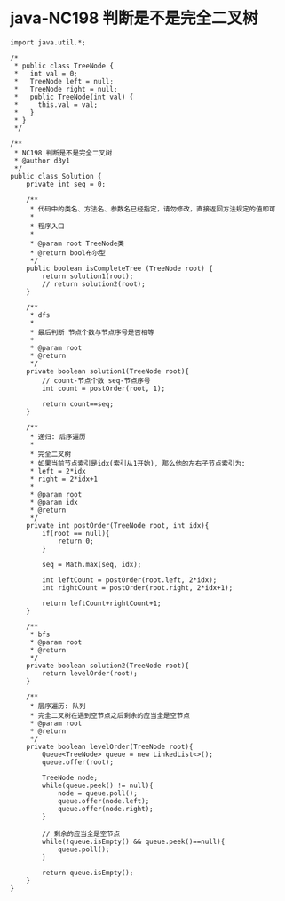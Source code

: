 # java-NC198 判断是不是完全二叉树


    import java.util.*;
    
    /*
     * public class TreeNode {
     *   int val = 0;
     *   TreeNode left = null;
     *   TreeNode right = null;
     *   public TreeNode(int val) {
     *     this.val = val;
     *   }
     * }
     */
    
    /**
     * NC198 判断是不是完全二叉树
     * @author d3y1
     */
    public class Solution {
        private int seq = 0;
    
        /**
         * 代码中的类名、方法名、参数名已经指定，请勿修改，直接返回方法规定的值即可
         *
         * 程序入口
         *
         * @param root TreeNode类
         * @return bool布尔型
         */
        public boolean isCompleteTree (TreeNode root) {
            return solution1(root);
            // return solution2(root);
        }
    
        /**
         * dfs
         * 
         * 最后判断 节点个数与节点序号是否相等
         * 
         * @param root
         * @return
         */
        private boolean solution1(TreeNode root){
            // count-节点个数 seq-节点序号
            int count = postOrder(root, 1);
    
            return count==seq;
        }
    
        /**
         * 递归: 后序遍历
         * 
         * 完全二叉树
         * 如果当前节点索引是idx(索引从1开始), 那么他的左右子节点索引为:
         * left = 2*idx
         * right = 2*idx+1
         * 
         * @param root
         * @param idx
         * @return
         */
        private int postOrder(TreeNode root, int idx){
            if(root == null){
                return 0;
            }
    
            seq = Math.max(seq, idx);
    
            int leftCount = postOrder(root.left, 2*idx);
            int rightCount = postOrder(root.right, 2*idx+1);
    
            return leftCount+rightCount+1;
        }
    
        /**
         * bfs
         * @param root
         * @return
         */
        private boolean solution2(TreeNode root){
            return levelOrder(root);
        }
    
        /**
         * 层序遍历: 队列
         * 完全二叉树在遇到空节点之后剩余的应当全是空节点
         * @param root
         * @return
         */
        private boolean levelOrder(TreeNode root){
            Queue<TreeNode> queue = new LinkedList<>();
            queue.offer(root);
    
            TreeNode node;
            while(queue.peek() != null){
                node = queue.poll();
                queue.offer(node.left);
                queue.offer(node.right);
            }
    
            // 剩余的应当全是空节点
            while(!queue.isEmpty() && queue.peek()==null){
                queue.poll();
            }
    
            return queue.isEmpty();
        }
    }

  

